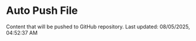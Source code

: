 # Auto Push File

Content that will be pushed to GitHub repository.
Last updated: 08/05/2025, 04:52:37 AM